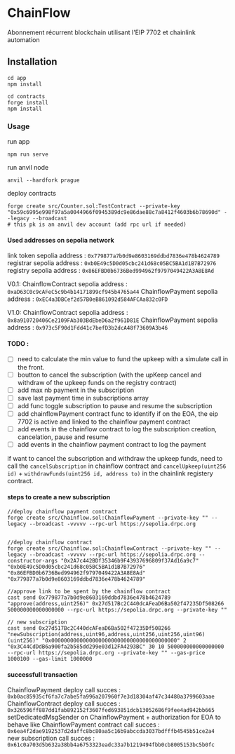 # ChainFlow
Abonnement récurrent blockchain utilisant l'EIP 7702 et chainlink automation

## Installation

```shell
cd app
npm install
```

```shell
cd contracts
forge install
npm install
```

### Usage

run app
```shell
npm run serve
```

run anvil node
```shell
anvil --hardfork prague
```

deploy contracts
```shell
forge create src/Counter.sol:TestContract --private-key "0x59c6995e998f97a5a0044966f0945389dc9e86dae88c7a8412f4603b6b78690d" --legacy --broadcast 
# this pk is an anvil dev account (add rpc url if needed)
```

#### Used addresses on sepolia network
link token sepolia address : `0x779877a7b0d9e8603169ddbd7836e478b4624789`
registrar sepolia address : `0xb0E49c5D0d05cbc241d68c05BC5BA1d1B7B72976`
registry sepolia address : `0x86EFBD0b6736Bed994962f9797049422A3A8E8Ad`

V0.1:
ChainflowContract sepolia address : `0xaD63C0c9cAFeC5c9b4b14171899cf945b4765a44`
ChainflowPayment sepolia address : `0xEC4a3DBCef2d57B0eB861092d584AFCAa832c0FD`

V1.0:
ChainflowContract sepolia address : `0x8a910720406Ce2109FAb303BdEbeD6a2f961D81E`
ChainflowPayment sepolia address : `0x973c5F90d1Fdd41c7befD3b2dcA48f73609A3b46`

#### TODO :
- [ ] need to calculate the min value to fund the upkeep with a simulate call in the front.
- [ ] boutton to cancel the subscription (with the upKeep cancel and withdraw of the upkeep funds on the registry contract)
- [ ] add max nb payment in the subscription
- [ ] save last payment time in subscriptions array
- [ ] add func toggle subscription to pause and resume the subscription
- [ ] add chainflowPayment contract func to identify if on the EOA, the eip 7702 is active and linked to the chainflow payment contract
- [ ] add events in the chainflow contract to log the subscription creation, cancelation, pause and resume
- [ ] add events in the chainflow payment contract to log the payment

if want to cancel the subscription and withdraw the upkeep funds, need to call the `cancelSubscription` in chainflow contract and `cancelUpkeep(uint256 id)` + `withdrawFunds(uint256 id, address to)` in the chainlink registery contract.


#### steps to create a new subscription
```shell
//deploy chainflow payment contract
forge create src/Chainflow.sol:ChainflowPayment --private-key "" --legacy --broadcast -vvvvv --rpc-url https://sepolia.drpc.org


//deploy chainflow contract
forge create src/Chainflow.sol:ChainflowContract --private-key "" --legacy --broadcast -vvvvv --rpc-url https://sepolia.drpc.org --constructor-args "0x2A7c442BDf35346b9F43937696809f37Ad16a9c7" "0xb0E49c5D0d05cbc241d68c05BC5BA1d1B7B72976" "0x86EFBD0b6736Bed994962f9797049422A3A8E8Ad" "0x779877a7b0d9e8603169ddbd7836e478b4624789"

//approve link to be spent by the chainflow contract
cast send 0x779877a7b0d9e8603169ddbd7836e478b4624789 "approve(address,uint256)" 0x27d517Bc2C440dcAFeaD6Ba502f47235Df508266 500000000000000000 --rpc-url https://sepolia.drpc.org --private-key ""

// new subscription
cast send 0x27d517Bc2C440dcAFeaD6Ba502f47235Df508266 "newSubscription(address,uint96,address,uint256,uint256,uint96)(uint256)" "0x0000000000000000000000000000000000000000" 2 "0x3C44CdDdB6a900fa2b585dd299e03d12FA4293BC" 30 10 500000000000000000 --rpc-url https://sepolia.drpc.org --private-key "" --gas-price 1000100 --gas-limit 1000000
```

#### successfull transaction
ChainflowPayment deploy call succes : `0xb0ac85935cf6fa7c7abe5fa996a207960f7e3d18304af47c34480a3799603aae`
ChainflowContract deploy call succes : `0x326596ff887dd1fab892152f3607fed693851dcb13052686f9fee4ad942bb665`
setDedicatedMsgSender on ChainflowPayment + authorization for EOA to behave like ChainflowPayment contract call succes : `0x6ea4f2dae9192537d2daffc8bc80aa5c16b9abccda3037bdfffb4545b51ce2a4`
new subscription call succes : `0x61c0a703d5b632a38bb4a6753323eadc33a7b1219494fbb0cb8005153bc5b0fc`